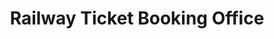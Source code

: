 ---
title: "Railway Ticket Booking Office"
url: /bhubaneswar/railway-ticket-booking-office/
shop: kiosk
---
